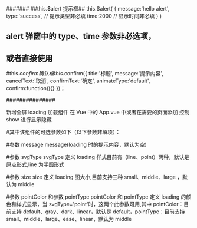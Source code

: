 #######
##this.$alert 提示框##
this.$alert(
{
message:'hello alert',
type:'success', // 提示类型非必填
time:2000 // 显示时间非必填
}
)

## alert 弹窗中的 type、time 参数非必选项，

## 或者直接使用

<!-- this.$alert('hello alert')； -->

#this.$confirm 确认框
this.$confirm({
title:'标题',
message:'提示内容',
cancelText:'取消',
confirmText:'确定',
animateType:'default',
confirm:function(){}
})；

<!-- title、animateType 为非必选项， animateType(弹窗显示动画，目前仅支持 default、scale);
confirm 为确认后回调函数，此处为自己定义的回调处理函数 -->

###############

新增全屏 loading 加载组件
在 Vue 中的 App.vue 中或者在需要的页面添加
<loadings v-if="show"></loadings>
控制 show 进行显示隐藏

#其中该组件的可选参数如下（以下参数非填项）：

#参数 message
message(loading 时的提示内容，默认为空)

#参数 svgType
svgType 定义 loading 样式目前有（line、point）两种，默认是原点形式,line 为半圆形式

#参数 size
size 定义 loading 图大小,目前支持三种 small、middle、large ，默认为 middle

#参数 pointColor 和参数 pointType
pointColor 和 pointType 定义 loading 的颜色和样式显示，当 svgType='point'时，这两个此参数可用,其中 pointColor：目前支持 default、gray、dark、linear，默认是 default，pointType：目前支持 small、middle、large、ease、linear，默认为 middle
